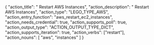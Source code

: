 {
"action_title": " Restart AWS Instances",
"action_description": " Restart AWS Instances",
"action_type": "LEGO_TYPE_AWS",
"action_entry_function": "aws_restart_ec2_instances",
"action_needs_credential": true,
"action_supports_poll": true,
"action_output_type": "ACTION_OUTPUT_TYPE_DICT",
"action_supports_iteration": true,
"action_verbs": ["restart"],
"action_nouns": [
"aws",
"instances"
]
}
